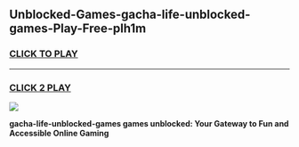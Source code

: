 
## Unblocked-Games-gacha-life-unblocked-games-Play-Free-plh1m
<h3>
<a href="https://premium76.site?title=gacha-life-unblocked-games&ref=21A">CLICK TO PLAY</a></h3>
<hr>

<h3>
<a href="https://premium76.site?title=gacha-life-unblocked-games&ref=21A">CLICK 2 PLAY</a>
  
</h3>

<a href="https://premium76.site?title=gacha-life-unblocked-games&ref=21A"><img src="https://clearcache.store/games.png"></a>


**gacha-life-unblocked-games games unblocked: Your Gateway to Fun and Accessible Online Gaming**
